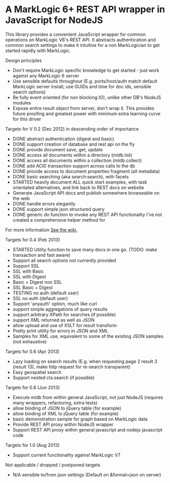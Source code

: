 # A MarkLogic 6+ REST API wrapper in JavaScript for NodeJS

This library provides a convenient JavaScript wrapper for common operations on MarkLogic V6's REST API. It abstracts authentication and common search settings to make it intuitive for a non MarkLogician to get started rapidly with MarkLogic.

Design principles
 - Don't require MarkLogic specific knowledge to get started - just work against any MarkLogic 6 server
 - Use sensible defaults throughout (E.g. ports/host/auth match default MarkLogic server install, use GUIDs and time for doc ids, sensible search options)
 - Be fully event oriented (for non blocking IO), unlike other DB's NodeJS modules
 - Expose entire result object from server, don't wrap it. This provides future proofing and greatest power with minimum extra learning curve for this driver
 
Targets for V 0.2 (Dec 2012) in descending order of importance
 - DONE abstract authentication (digest and basic) 
 - DONE support creation of database and rest api on the fly
 - DONE provide document save, get, update
 - DONE access all documents within a directory (mldb.list)
 - DONE access all documents within a collection (mldb.collect)
 - DONE add ACID transaction support across calls to the db
 - DONE provide access to document properties fragment (all metadata)
 - DONE basic searching (aka search:search), with facets
 - STARTED heavily document ALL quick start examples, with task orientated alternatives, and link back to REST docs on website
 - Generate JavaScript API docs and publish somewhere browseable on the web
 - DONE handle errors elegantly
 - DONE support simple json structured query
 - DONE generic do function to invoke any REST API functionality I've not created a comprehensive helper method for

For more information [See the wiki.](/adamfowleruk/mldb/wiki)

Targets for 0.4 (Feb 2013)
 - STARTED Utility function to save many docs in one go. (TODO: make transaction and fast aware)
 - Support all search options not currently provided
 - Support SSL
 - SSL with Basic
 - SSL with Digest
 - Basic + Digest non SSL
 - SSL Basic + Digest
 - TESTING no auth (default user)
 - SSL no auth (default user)
 - Support 'anyauth' option, much like curl
 - support simple aggregations of query results
 - support arbitrary XPath for searches (if possible)
 - support XML returned as well as JSON
 - allow upload and use of XSLT for result transform
 - Pretty print utility for errors in JSON and XML
 - Samples for XML use, equivalent to some of the existing JSON samples (not exhaustive)
 
Targets for 0.6 (Apr 2013)
 - Lazy loading on search results (E.g. when requesting page 2 result 3 (result 13), make http request for re-search transparent)
 - Easy geospatial search
 - Support nested cts:search (if possible)
 
Targets for 0.8 (Jun 2013)
 - Execute mldb from within general JavaScript, not just NodeJS (requires many wrappers, refactoring, extra tests)
 - allow binding of JSON to jQuery table (for example)
 - allow binding of XML to jQuery table (for example)
 - basic demonstration sample for graph based on MarkLogic data
 - Provide REST API proxy within NodeJS wrapper
 - Support REST API proxy within general javascript and nodejs javascript code

Targets for 1.0 (Aug 2013)
 - Support current functionality against MarkLogic V7

Not applicable / dropped / postponed targets
 - N/A sensible to/from json settings (Default on &format=json on server)